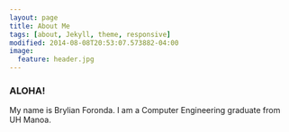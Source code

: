 ```yaml
---
layout: page
title: About Me
tags: [about, Jekyll, theme, responsive]
modified: 2014-08-08T20:53:07.573882-04:00
image:
  feature: header.jpg
---
```


### ALOHA!

My name is Brylian Foronda. I am a Computer Engineering graduate from UH Manoa. 